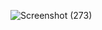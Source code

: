 ![Screenshot (273)](https://github.com/alok-techqware/117715724/f2ba1688-ce4b-4655-b4bc-ee61aa6d7155)
